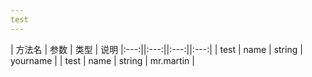 ```yaml
---
test
---
```


| 方法名 | 参数 | 类型 | 说明
|:---:||:---:||:---:||:---:|
| test | name | string | yourname | 
| test | name | string | mr.martin | 


